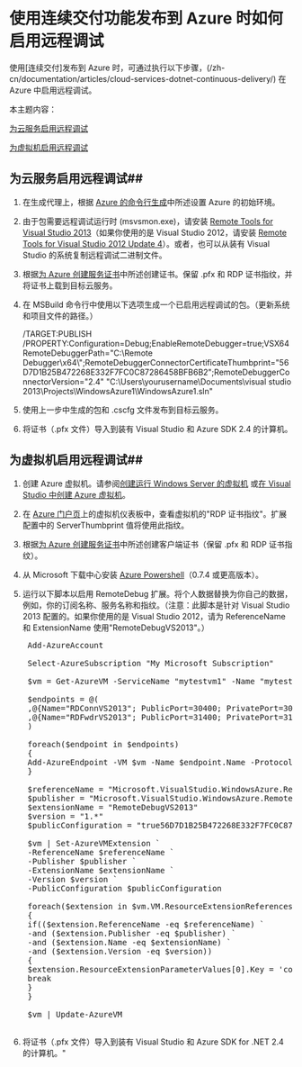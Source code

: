 <properties urlDisplayName="Enable remote debugging with continuous delivery" pageTitle="使用连续交付功能时启用远程调试" metaKeywords="" description="了解在使用连续交付功能部署到 Azure 时如何启用远程调试。" metaCanonical="" services="cloud-services,virtual machines" documentationCenter=".NET" title="Enable remote debugging when using continuous delivery to publish to Azure" authors="kempb" solutions="" manager="douge" editor="" />
<tags ms.service="cloud-services,virtual machines"
    ms.date="02/18/2015"
    wacn.date="04/11/2015"
    />


# 使用连续交付功能发布到 Azure 时如何启用远程调试

使用[连续交付]发布到 Azure 时，可通过执行以下步骤，(/zh-cn/documentation/articles/cloud-services-dotnet-continuous-delivery/) 在 Azure 中启用远程调试。

本主题内容：

[为云服务启用远程调试](#cloudservice)

[为虚拟机启用远程调试](#virtualmachine)

## <a name="cloudservice"></a>为云服务启用远程调试##

1. 在生成代理上，根据 [Azure 的命令行生成](http://msdn.microsoft.com/zh-cn/library/hh535755.aspx)中所述设置 Azure 的初始环境。
2. 由于包需要远程调试运行时 (msvsmon.exe)，请安装 [Remote Tools for Visual Studio 2013](http://www.microsoft.com/zh-CN/download/details.aspx?id=44918)（如果你使用的是 Visual Studio 2012，请安装 [Remote Tools for Visual Studio 2012 Update 4](http://www.microsoft.com/zh-CN/download/details.aspx?id=38184)）。或者，也可以从装有 Visual Studio 的系统复制远程调试二进制文件。
3. 根据[为 Azure 创建服务证书](https://msdn.microsoft.com/zh-CN/library/azure/gg432987.aspx)中所述创建证书。保留 .pfx 和 RDP 证书指纹，并将证书上载到目标云服务。
4. 在 MSBuild 命令行中使用以下选项生成一个已启用远程调试的包。（更新系统和项目文件的路径。）

	/TARGET:PUBLISH /PROPERTY:Configuration=Debug;EnableRemoteDebugger=true;VSX64RemoteDebuggerPath="C:\Remote Debugger\x64\\";RemoteDebuggerConnectorCertificateThumbprint="56D7D1B25B472268E332F7FC0C87286458BFB6B2";RemoteDebuggerConnectorVersion="2.4" "C:\Users\yourusername\Documents\visual studio 2013\Projects\WindowsAzure1\WindowsAzure1.sln"

5. 使用上一步中生成的包和 .cscfg 文件发布到目标云服务。
6. 将证书（.pfx 文件）导入到装有 Visual Studio 和 Azure SDK 2.4 的计算机。

## <a name="virtualmachine"></a>为虚拟机启用远程调试##

1. 创建 Azure 虚拟机。请参阅[创建运行 Windows Server 的虚拟机](/zh-cn/documentation/articles/virtual-machines-windows-tutorial/) 或[在 Visual Studio 中创建 Azure 虚拟机](http://msdn.microsoft.com/zh-cn/library/azure/dn569263.aspx)。
2. 在 [Azure 门户页](http://manage.windowsazure.cn)上的虚拟机仪表板中，查看虚拟机的"RDP 证书指纹"。扩展配置中的 ServerThumbprint 值将使用此指纹。
3. 根据[为 Azure 创建服务证书](https://msdn.microsoft.com/zh-CN/library/azure/gg432987.aspx)中所述创建客户端证书（保留 .pfx 和 RDP 证书指纹）。
4. 从 Microsoft 下载中心安装 [Azure Powershell](https://www.microsoft.com/web/handlers/webpi.ashx?command=getinstallerredirect&appid=WindowsAzurePowerShell&mode=new&clcid=0x409)（0.7.4 或更高版本）。
5. 运行以下脚本以启用 RemoteDebug 扩展。将个人数据替换为你自己的数据，例如，你的订阅名称、服务名称和指纹。（注意：此脚本是针对 Visual Studio 2013 配置的。如果你使用的是 Visual Studio 2012，请为 ReferenceName 和 ExtensionName 使用"RemoteDebugVS2013"。）

	<pre>
    Add-AzureAccount
    
    Select-AzureSubscription "My Microsoft Subscription"
    
    $vm = Get-AzureVM -ServiceName "mytestvm1" -Name "mytestvm1"
    
    $endpoints = @(
    ,@{Name="RDConnVS2013"; PublicPort=30400; PrivatePort=30398}
    ,@{Name="RDFwdrVS2013"; PublicPort=31400; PrivatePort=31398}
    )
    
    foreach($endpoint in $endpoints)
    {
    Add-AzureEndpoint -VM $vm -Name $endpoint.Name -Protocol tcp -PublicPort $endpoint.PublicPort -LocalPort $endpoint.PrivatePort
    }
    
    $referenceName = "Microsoft.VisualStudio.WindowsAzure.RemoteDebug.RemoteDebugVS2013"
    $publisher = "Microsoft.VisualStudio.WindowsAzure.RemoteDebug"
    $extensionName = "RemoteDebugVS2013"
    $version = "1.*"
    $publicConfiguration = "<PublicConfig><Connector.Enabled>true</Connector.Enabled><ClientThumbprint>56D7D1B25B472268E332F7FC0C87286458BFB6B2</ClientThumbprint><ServerThumbprint>E7DCB00CB916C468CC3228261D6E4EE45C8ED3C6</ServerThumbprint><ConnectorPort>30398</ConnectorPort><ForwarderPort>31398</ForwarderPort></PublicConfig>"
    
    $vm | Set-AzureVMExtension `
    -ReferenceName $referenceName `
    -Publisher $publisher `
    -ExtensionName $extensionName `
    -Version $version `
    -PublicConfiguration $publicConfiguration
    
    foreach($extension in $vm.VM.ResourceExtensionReferences)
    {   
    if(($extension.ReferenceName -eq $referenceName) `
    -and ($extension.Publisher -eq $publisher) `
    -and ($extension.Name -eq $extensionName) `
    -and ($extension.Version -eq $version))
    {
    $extension.ResourceExtensionParameterValues[0].Key = 'config.txt'
    break
    }
    }
    
    $vm | Update-AzureVM 
	</pre>
    
6. 将证书（.pfx 文件）导入到装有 Visual Studio 和 Azure SDK for .NET 2.4 的计算机。<!--HONumber=39-->" 
